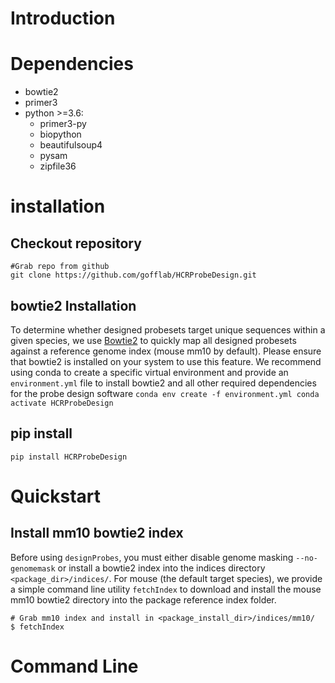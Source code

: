 # Introduction

# Dependencies
  + bowtie2
  + primer3
  + python >=3.6:
    + primer3-py
    + biopython
    + beautifulsoup4
    + pysam
    + zipfile36

# installation
  ## Checkout repository
  ```
  #Grab repo from github
  git clone https://github.com/gofflab/HCRProbeDesign.git
  ```
  ## bowtie2 Installation
  To determine whether designed probesets target unique sequences within a given species, we use [Bowtie2](http://bowtie-bio.sourceforge.net/bowtie2/index.shtml) to quickly map all designed probesets against a reference genome index (mouse mm10 by default). Please ensure that bowtie2 is installed on your system to use this feature.  We recommend using conda to create a specific virtual environment and provide an `environment.yml` file to install bowtie2 and all other required dependencies for the probe design software
    ```
    conda env create -f environment.yml
    conda activate HCRProbeDesign
    ```

  ## pip install
  ```
  pip install HCRProbeDesign
  ```

# Quickstart
  ## Install mm10 bowtie2 index
  Before using `designProbes`, you must either disable genome masking `--no-genomemask` or install a bowtie2 index into the indices directory `<package_dir>/indices/`.
  For mouse (the default target species), we provide a simple command line utility `fetchIndex` to download and install the mouse mm10 bowtie2 directory into the package reference index folder.

  ```
  # Grab mm10 index and install in <package_install_dir>/indices/mm10/
  $ fetchIndex
  ```

# Command Line
